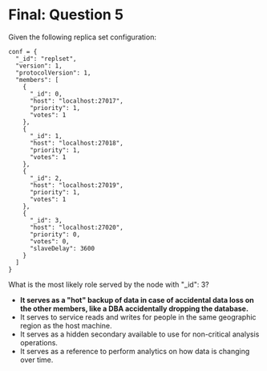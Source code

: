 # Final: Question 5

Given the following replica set configuration:

```
conf = {
  "_id": "replset",
  "version": 1,
  "protocolVersion": 1,
  "members": [
    {
      "_id": 0,
      "host": "localhost:27017",
      "priority": 1,
      "votes": 1
    },
    {
      "_id": 1,
      "host": "localhost:27018",
      "priority": 1,
      "votes": 1
    },
    {
      "_id": 2,
      "host": "localhost:27019",
      "priority": 1,
      "votes": 1
    },
    {
      "_id": 3,
      "host": "localhost:27020",
      "priority": 0,
      "votes": 0,
      "slaveDelay": 3600
    }
  ]
}
```

What is the most likely role served by the node with "_id": 3?



- **It serves as a "hot" backup of data in case of accidental data loss on the other members, like a DBA accidentally dropping the database.**
- It serves to service reads and writes for people in the same geographic region as the host machine.
- It serves as a hidden secondary available to use for non-critical analysis operations.
- It serves as a reference to perform analytics on how data is changing over time.